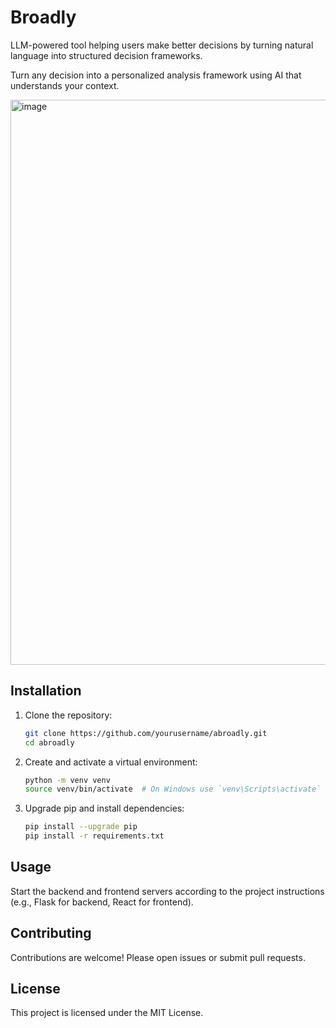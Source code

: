 # Broadly

LLM-powered tool helping users make better decisions by turning natural language into structured decision frameworks.

Turn any decision into a personalized analysis framework using AI that understands your context.

<img width="859" height="904" alt="image" src="https://github.com/user-attachments/assets/08644416-060c-47f6-b63e-6d49ad9ffc42" />



## Installation

1. Clone the repository:

   ```bash
   git clone https://github.com/yourusername/abroadly.git
   cd abroadly
   ```

2. Create and activate a virtual environment:

   ```bash
   python -m venv venv
   source venv/bin/activate  # On Windows use `venv\Scripts\activate`
   ```

3. Upgrade pip and install dependencies:

   ```bash
   pip install --upgrade pip
   pip install -r requirements.txt
   ```

## Usage

Start the backend and frontend servers according to the project instructions (e.g., Flask for backend, React for frontend).

## Contributing

Contributions are welcome! Please open issues or submit pull requests.

## License

This project is licensed under the MIT License.
